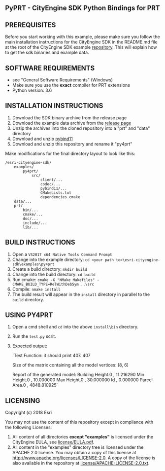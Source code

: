 PyPRT - CityEngine SDK Python Bindings for PRT
------------------------------------------


PREREQUISITES
-------------

Before you start working with this example, please make sure you follow
the main installation instructions for the CityEngine SDK in the
README.md file at the root of the CityEngine SDK example [repository](https://github.com/Esri/esri-cityengine-sdk). This will 
explain how to get the sdk binaries and example data.


SOFTWARE REQUIREMENTS
---------------------

- see "General Software Requirements" (Windows)
- Make sure you use the **exact** compiler for PRT extensions
- Python version: 3.6


INSTALLATION INSTRUCTIONS
---------------------

1. Download the SDK binary archive from the release page
1. Download the example data archive from the [release page](https://github.com/Esri/esri-cityengine-sdk)
1. Unzip the archives into the cloned repository into a "prt" and "data" directory
1. Download and unzip [pybind11](https://github.com/pybind/pybind11/tree/stable)
1. Download and unzip this repository and rename it "py4prt"

Make modifications for the final directory layout to look like this:
```
/esri-cityengine-sdk/
    examples/
		py4prt/
			src/
				client/...
				codec/...
				pybind11/...
				CMakeLists.txt
				dependencies.cmake
    data/...
    prt/
        bin/...
        cmake/...
        doc/...
        include/...
        lib/...
```


BUILD INSTRUCTIONS
------------------

1. Open a `VS2017 x64 Native Tools Command Prompt`
1. Change into the example directory: `cd <your path to>\esri-cityengine-sdk\examples\py4prt`
1. Create a build directory: `mkdir build`
1. Change into the build directory: `cd build`
1. Run cmake: `cmake -G "NMake Makefiles" -CMAKE_BUILD_TYPE=RelWithDebSym ..\src`
1. Compile: `nmake install`
1. The build result will appear in the `install` directory in parallel to the `build` directory.


USING PY4PRT
-------------

1. Open a cmd shell and `cd` into the above `install\bin` directory.
1. Run the `test.py` scrit.
1. Expected output:
   
	`Test Function: it should print 407.
	407

	Size of the matrix containing all the model vertices:
	(8, 6)

	Report of the generated model:
	Building Height.0 , 11.216290
	Min Height.0 , 10.000000
	Max Height.0 , 30.000000
	Id , 0.000000
	Parcel Area.0 , 4848.810925`


LICENSING
---------

Copyright (c) 2018 Esri

You may not use the content of this repository except in compliance with the following Licenses:
  1. All content of all directories **except "examples"** is licensed under the CityEngine EULA, see [license/EULA.pdf](license/EULA.pdf).
  2. All content in the "examples" directory tree is licensed under the APACHE 2.0 license. You may obtain a copy of this license at http://www.apache.org/licenses/LICENSE-2.0. A copy of the license is also available in the repository at [license/APACHE-LICENSE-2.0.txt](license/APACHE-LICENSE-2.0.txt).
